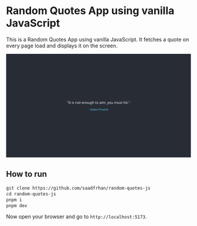 # Random Quotes App using vanilla JavaScript

This is a Random Quotes App using vanilla JavaScript. It fetches a quote on every page load and displays it on the screen.

<img src="./preview.png" />

## How to run

```
git clone https://github.com/saadfrhan/random-quotes-js
cd random-quotes-js
pnpm i
pnpm dev
```

Now open your browser and go to `http://localhost:5173`.